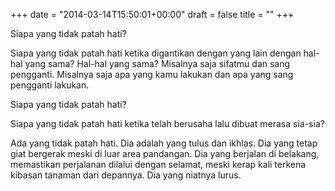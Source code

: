 +++
date = "2014-03-14T15:50:01+00:00"
draft = false
title = ""
+++
<p>Siapa yang tidak patah hati?</p>
<p>Siapa yang tidak patah hati ketika digantikan dengan yang lain dengan hal-hal yang sama? Hal-hal yang sama? Misalnya saja sifatmu dan sang pengganti. Misalnya saja apa yang kamu lakukan dan apa yang sang pengganti lakukan.</p>
<p>Siapa yang tidak patah hati?</p>
<p>Siapa yang tidak patah hati ketika telah berusaha lalu dibuat merasa sia-sia?</p>
<p>Ada yang tidak patah hati. Dia adalah yang tulus dan ikhlas. Dia yang tetap giat bergerak meski di luar area pandangan. Dia yang berjalan di belakang, memastikan perjalanan dilalui dengan selamat, meski kerap kali terkena kibasan tanaman dari depannya. Dia yang niatnya lurus.</p>